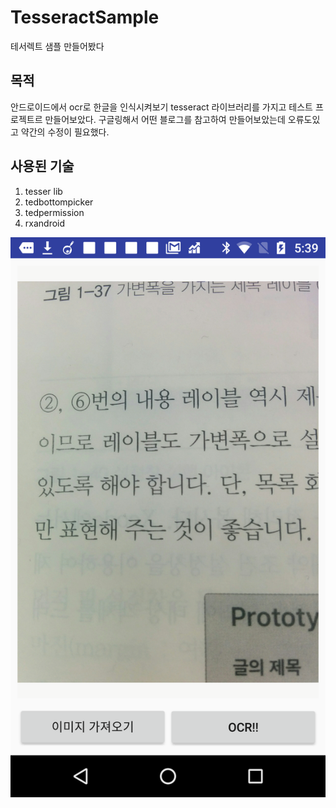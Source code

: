 # TesseractSample
테서렉트 샘플 만들어봤다

## 목적
안드로이드에서 ocr로 한글을 인식시켜보기 tesseract 라이브러리를 가지고 테스트 프로젝트르 만들어보았다.
구글링해서 어떤 블로그를 참고하여 만들어보았는데 오류도있고 약간의 수정이 필요했다.

## 사용된 기술
1. tesser lib
2. tedbottompicker
3. tedpermission
4. rxandroid

![Screenshot](https://github.com/karrel84/TesseractSample/blob/master/device-2017-12-01-173932.png?raw=true)
